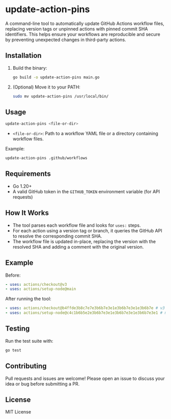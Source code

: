 # update-action-pins

A command-line tool to automatically update GitHub Actions workflow files, replacing version tags or unpinned actions with pinned commit SHA identifiers. This helps ensure your workflows are reproducible and secure by preventing unexpected changes in third-party actions.

## Installation

1. Build the binary:
   ```sh
   go build -o update-action-pins main.go
   ```
2. (Optional) Move it to your PATH:
   ```sh
   sudo mv update-action-pins /usr/local/bin/
   ```

## Usage

```sh
update-action-pins <file-or-dir>
```

- `<file-or-dir>`: Path to a workflow YAML file or a directory containing workflow files.

Example:
```sh
update-action-pins .github/workflows
```

## Requirements
- Go 1.20+
- A valid GitHub token in the `GITHUB_TOKEN` environment variable (for API requests)

## How It Works
- The tool parses each workflow file and looks for `uses:` steps.
- For each action using a version tag or branch, it queries the GitHub API to resolve the corresponding commit SHA.
- The workflow file is updated in-place, replacing the version with the resolved SHA and adding a comment with the original version.

## Example
Before:
```yaml
- uses: actions/checkout@v3
- uses: actions/setup-node@main
```
After running the tool:
```yaml
- uses: actions/checkout@b4ffde3b8c7e7e3b6b7e3e1e3b6b7e3e1e3b6b7e # v3
- uses: actions/setup-node@c4c1b6b5e2e3b6b7e3e1e3b6b7e3e1e3b6b7e3e1 # main
```

## Testing
Run the test suite with:
```sh
go test
```

## Contributing
Pull requests and issues are welcome! Please open an issue to discuss your idea or bug before submitting a PR.

## License
MIT License
